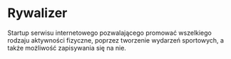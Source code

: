 # Rywalizer
Startup serwisu internetowego pozwalającego promować wszelkiego rodzaju aktywności fizyczne, poprzez tworzenie wydarzeń sportowych, a także możliwość zapisywania się na nie.
